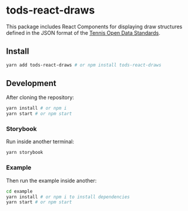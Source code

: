 # tods-react-draws

This package includes React Components for displaying draw structures defined in the JSON format of the [Tennis Open Data Standards](https://itftennis.atlassian.net/wiki/spaces/TODS/overview).

## Install

```bash
yarn add tods-react-draws # or npm install tods-react-draws
```

## Development

After cloning the repository:

```bash
yarn install # or npm i
yarn start # or npm start
```

### Storybook

Run inside another terminal:

```bash
yarn storybook
```

### Example

Then run the example inside another:

```bash
cd example
yarn install # or npm i to install dependencies
yarn start # or npm start
```
